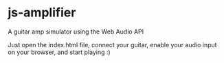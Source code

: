 # js-amplifier
A guitar amp simulator using the Web Audio API

Just open the index.html file, connect your guitar, enable your audio input on your browser, and start playing :)

